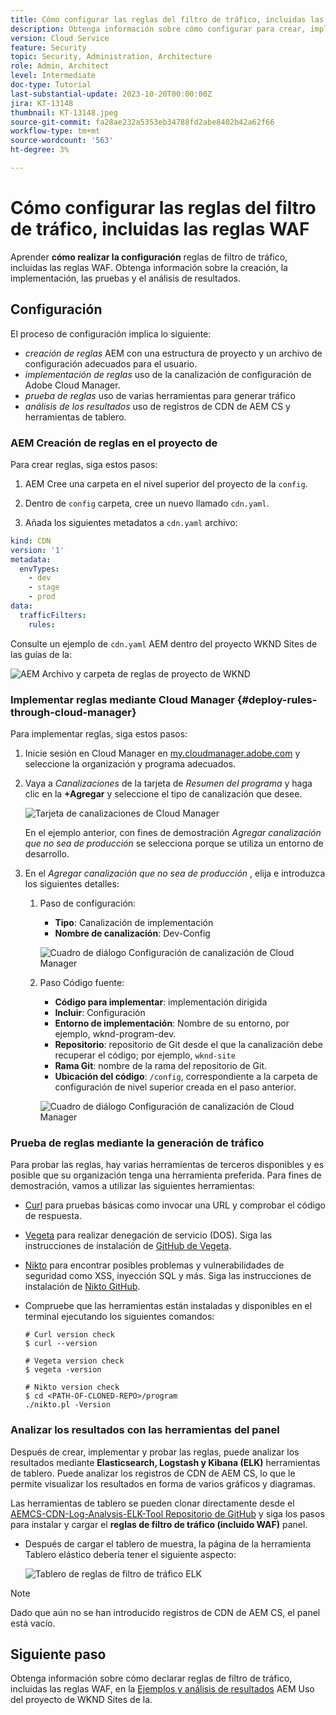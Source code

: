 ```yaml
---
title: Cómo configurar las reglas del filtro de tráfico, incluidas las reglas WAF
description: Obtenga información sobre cómo configurar para crear, implementar, probar y analizar los resultados de las reglas de filtro de tráfico, incluidas las reglas WAF.
version: Cloud Service
feature: Security
topic: Security, Administration, Architecture
role: Admin, Architect
level: Intermediate
doc-type: Tutorial
last-substantial-update: 2023-10-20T00:00:00Z
jira: KT-13148
thumbnail: KT-13148.jpeg
source-git-commit: fa28ae232a5353eb34788fd2abe8402b42a62f66
workflow-type: tm+mt
source-wordcount: '563'
ht-degree: 3%

---
```



# Cómo configurar las reglas del filtro de tráfico, incluidas las reglas WAF

Aprender **cómo realizar la configuración** reglas de filtro de tráfico, incluidas las reglas WAF. Obtenga información sobre la creación, la implementación, las pruebas y el análisis de resultados.

## Configuración

El proceso de configuración implica lo siguiente:

- _creación de reglas_ AEM con una estructura de proyecto y un archivo de configuración adecuados para el usuario.
- _implementación de reglas_ uso de la canalización de configuración de Adobe Cloud Manager.
- _prueba de reglas_ uso de varias herramientas para generar tráfico
- _análisis de los resultados_ uso de registros de CDN de AEM CS y herramientas de tablero.

### AEM Creación de reglas en el proyecto de

Para crear reglas, siga estos pasos:

1. AEM Cree una carpeta en el nivel superior del proyecto de la `config`.

1. Dentro de `config` carpeta, cree un nuevo llamado `cdn.yaml`.

1. Añada los siguientes metadatos a `cdn.yaml` archivo:

```yaml
kind: CDN
version: '1'
metadata:
  envTypes:
    - dev
    - stage
    - prod
data:
  trafficFilters:
    rules:
```

Consulte un ejemplo de `cdn.yaml` AEM dentro del proyecto WKND Sites de las guías de la:

![AEM Archivo y carpeta de reglas de proyecto de WKND](./assets/wknd-rules-file-and-folder.png)

### Implementar reglas mediante Cloud Manager {#deploy-rules-through-cloud-manager}

Para implementar reglas, siga estos pasos:

1. Inicie sesión en Cloud Manager en [my.cloudmanager.adobe.com](https://my.cloudmanager.adobe.com/) y seleccione la organización y programa adecuados.

1. Vaya a _Canalizaciones_ de la tarjeta de _Resumen del programa_ y haga clic en la **+Agregar** y seleccione el tipo de canalización que desee.

   ![Tarjeta de canalizaciones de Cloud Manager](./assets/cloud-manager-pipelines-card.png)

   En el ejemplo anterior, con fines de demostración _Agregar canalización que no sea de producción_ se selecciona porque se utiliza un entorno de desarrollo.

1. En el _Agregar canalización que no sea de producción_ , elija e introduzca los siguientes detalles:

   1. Paso de configuración:

      - **Tipo**: Canalización de implementación
      - **Nombre de canalización**: Dev-Config

      ![Cuadro de diálogo Configuración de canalización de Cloud Manager](./assets/cloud-manager-config-pipeline-step1-dialog.png)

   2. Paso Código fuente:

      - **Código para implementar**: implementación dirigida
      - **Incluir**: Configuración
      - **Entorno de implementación**: Nombre de su entorno, por ejemplo, wknd-program-dev.
      - **Repositorio**: repositorio de Git desde el que la canalización debe recuperar el código; por ejemplo, `wknd-site`
      - **Rama Git**: nombre de la rama del repositorio de Git.
      - **Ubicación del código**: `/config`, correspondiente a la carpeta de configuración de nivel superior creada en el paso anterior.

      ![Cuadro de diálogo Configuración de canalización de Cloud Manager](./assets/cloud-manager-config-pipeline-step2-dialog.png)

### Prueba de reglas mediante la generación de tráfico

Para probar las reglas, hay varias herramientas de terceros disponibles y es posible que su organización tenga una herramienta preferida. Para fines de demostración, vamos a utilizar las siguientes herramientas:

- [Curl](https://curl.se/) para pruebas básicas como invocar una URL y comprobar el código de respuesta.

- [Vegeta](https://github.com/tsenart/vegeta) para realizar denegación de servicio (DOS). Siga las instrucciones de instalación de [GitHub de Vegeta](https://github.com/tsenart/vegeta#install).

- [Nikto](https://github.com/sullo/nikto/wiki) para encontrar posibles problemas y vulnerabilidades de seguridad como XSS, inyección SQL y más. Siga las instrucciones de instalación de [Nikto GitHub](https://github.com/sullo/nikto).

- Compruebe que las herramientas están instaladas y disponibles en el terminal ejecutando los siguientes comandos:

  ```shell
  # Curl version check
  $ curl --version
  
  # Vegeta version check
  $ vegeta -version
  
  # Nikto version check
  $ cd <PATH-OF-CLONED-REPO>/program
  ./nikto.pl -Version
  ```

### Analizar los resultados con las herramientas del panel

Después de crear, implementar y probar las reglas, puede analizar los resultados mediante **Elasticsearch, Logstash y Kibana (ELK)** herramientas de tablero. Puede analizar los registros de CDN de AEM CS, lo que le permite visualizar los resultados en forma de varios gráficos y diagramas.

Las herramientas de tablero se pueden clonar directamente desde el [AEMCS-CDN-Log-Analysis-ELK-Tool Repositorio de GitHub](https://github.com/adobe/AEMCS-CDN-Log-Analysis-ELK-Tool) y siga los pasos para instalar y cargar el **reglas de filtro de tráfico (incluido WAF)** panel.

- Después de cargar el tablero de muestra, la página de la herramienta Tablero elástico debería tener el siguiente aspecto:

  ![Tablero de reglas de filtro de tráfico ELK](./assets/elk-dashboard.png)

>[!NOTE]
>
>    Dado que aún no se han introducido registros de CDN de AEM CS, el panel está vacío.


## Siguiente paso

Obtenga información sobre cómo declarar reglas de filtro de tráfico, incluidas las reglas WAF, en la [Ejemplos y análisis de resultados](./examples-and-analysis.md) AEM Uso del proyecto de WKND Sites de la.
